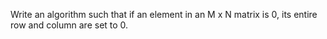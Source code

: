 Write an algorithm such that if an element in an M x N matrix is 0, its entire row and column are set to 0.
